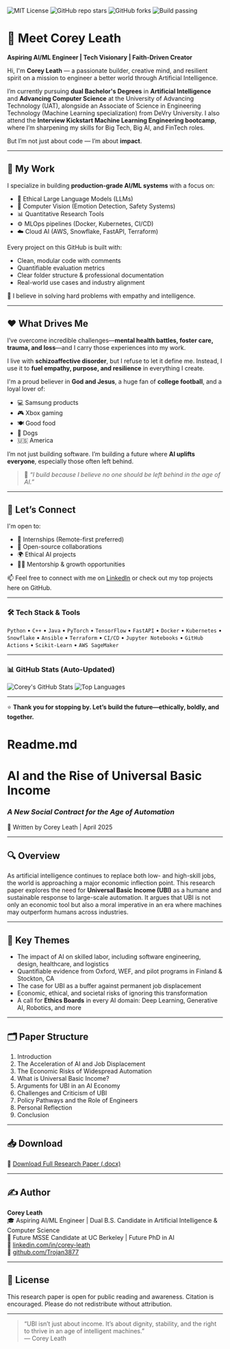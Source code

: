 ![MIT License](https://img.shields.io/badge/license-MIT-green.svg)
![GitHub repo stars](https://img.shields.io/github/stars/Trojan3877/AI-Societal-Impacts-and-Universal-Basic-Income-Paper?style=social)
![GitHub forks](https://img.shields.io/github/forks/Trojan3877/AI-Societal-Impacts-and-Universal-Basic-Income-Paper?style=social)
![Build passing](https://img.shields.io/github/actions/workflow/status/Trojan3877/AI-Societal-Impacts-and-Universal-Basic-Income-Paper/ci.yml?branch=main)

# 👋 Meet Corey Leath

**Aspiring AI/ML Engineer | Tech Visionary | Faith-Driven Creator**

Hi, I'm **Corey Leath** — a passionate builder, creative mind, and resilient spirit on a mission to engineer a better world through Artificial Intelligence.

I’m currently pursuing **dual Bachelor's Degrees** in **Artificial Intelligence** and **Advancing Computer Science** at the University of Advancing Technology (UAT), alongside an Associate of Science in Engineering Technology (Machine Learning specialization) from DeVry University. I also attend the **Interview Kickstart Machine Learning Engineering bootcamp**, where I’m sharpening my skills for Big Tech, Big AI, and FinTech roles.

But I’m not just about code — I’m about **impact**.

---

## 🔧 My Work

I specialize in building **production-grade AI/ML systems** with a focus on:

- 🧠 Ethical Large Language Models (LLMs)
- 🎯 Computer Vision (Emotion Detection, Safety Systems)
- 📊 Quantitative Research Tools
- ⚙️ MLOps pipelines (Docker, Kubernetes, CI/CD)
- ☁️ Cloud AI (AWS, Snowflake, FastAPI, Terraform)

Every project on this GitHub is built with:
- Clean, modular code with comments
- Quantifiable evaluation metrics
- Clear folder structure & professional documentation
- Real-world use cases and industry alignment

🧪 I believe in solving hard problems with empathy and intelligence.

---

## ❤️ What Drives Me

I’ve overcome incredible challenges—**mental health battles, foster care, trauma, and loss**—and I carry those experiences into my work.

I live with **schizoaffective disorder**, but I refuse to let it define me. Instead, I use it to **fuel empathy, purpose, and resilience** in everything I create.

I'm a proud believer in **God and Jesus**, a huge fan of **college football**, and a loyal lover of:
- 💻 Samsung products
- 🎮 Xbox gaming
- 🍽️ Good food
- 🐶 Dogs
- 🇺🇸 America

I’m not just building software. I’m building a future where **AI uplifts everyone**, especially those often left behind.

> 🧠 *“I build because I believe no one should be left behind in the age of AI.”*

---

## 🚀 Let’s Connect

I'm open to:
- 💼 Internships (Remote-first preferred)
- 🤝 Open-source collaborations
- 🌍 Ethical AI projects
- 👨‍🏫 Mentorship & growth opportunities

📫 Feel free to connect with me on [LinkedIn](https://www.linkedin.com/in/corey-leath/) or check out my top projects here on GitHub.

---

### 🛠️ Tech Stack & Tools

`Python` • `C++` • `Java` • `PyTorch` • `TensorFlow` • `FastAPI` • `Docker` • `Kubernetes` • `Snowflake` • `Ansible` • `Terraform` • `CI/CD` • `Jupyter Notebooks` • `GitHub Actions` • `Scikit-Learn` • `AWS SageMaker`

---

### 📊 GitHub Stats (Auto-Updated)

![Corey's GitHub Stats](https://github-readme-stats.vercel.app/api?username=Trojan3877&show_icons=true&theme=react)
![Top Languages](https://github-readme-stats.vercel.app/api/top-langs/?username=Trojan3877&layout=compact&theme=react)

---

⭐ **Thank you for stopping by. Let’s build the future—ethically, boldly, and together.**

# Readme.md
# AI and the Rise of Universal Basic Income  
### *A New Social Contract for the Age of Automation*  
📄 Written by Corey Leath | April 2025

---

## 🔍 Overview

As artificial intelligence continues to replace both low- and high-skill jobs, the world is approaching a major economic inflection point. This research paper explores the need for **Universal Basic Income (UBI)** as a humane and sustainable response to large-scale automation. It argues that UBI is not only an economic tool but also a moral imperative in an era where machines may outperform humans across industries.

---

## 🧠 Key Themes

- The impact of AI on skilled labor, including software engineering, design, healthcare, and logistics
- Quantifiable evidence from Oxford, WEF, and pilot programs in Finland & Stockton, CA
- The case for UBI as a buffer against permanent job displacement
- Economic, ethical, and societal risks of ignoring this transformation
- A call for **Ethics Boards** in every AI domain: Deep Learning, Generative AI, Robotics, and more

---

## 🗂️ Paper Structure

1. Introduction  
2. The Acceleration of AI and Job Displacement  
3. The Economic Risks of Widespread Automation  
4. What is Universal Basic Income?  
5. Arguments for UBI in an AI Economy  
6. Challenges and Criticism of UBI  
7. Policy Pathways and the Role of Engineers  
8. Personal Reflection  
9. Conclusion

---

## 📥 Download

📄 [Download Full Research Paper (.docx)](Corey_Leath_AI_and_UBI_Research_Paper.docx)

---

## ✍️ Author

**Corey Leath**  
🎓 Aspiring AI/ML Engineer | Dual B.S. Candidate in Artificial Intelligence & Computer Science  
🎯 Future MSSE Candidate at UC Berkeley | Future PhD in AI  
🔗 [linkedin.com/in/corey-leath](https://www.linkedin.com/in/corey-leath)  
🔗 [github.com/Trojan3877](https://github.com/Trojan3877)

---

## 📢 License

This research paper is open for public reading and awareness. Citation is encouraged. Please do not redistribute without attribution.

---

> “UBI isn’t just about income. It’s about dignity, stability, and the right to thrive in an age of intelligent machines.”  
> — Corey Leath
